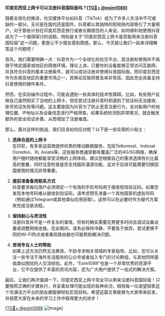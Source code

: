 **印度尼西亚上网卡可以注册抖音国际版吗？[[TG💪+ @esim1088](https://t.me/s/esim1088)]**

随着全球化的推进，社交媒体平台如抖音（TikTok）成为了许多人生活中不可或缺的一部分。无论是在国内还是国外，抖音都以其独特的短视频内容吸引了大量用户。对于那些计划在印度尼西亚旅行或者长期居住的人来说，如何顺利地使用抖音成为了一个值得探讨的话题。特别是关于“印度尼西亚上网卡是否能用来注册抖音国际版”这一问题，更是让不少朋友感到困惑。那么，今天就让我们一起来详细解答这个问题吧！

首先，我们需要明确一点：抖音作为一个全球化的社交平台，其注册和使用并不局限于特定国家或地区的网络环境。理论上讲，只要你的设备能够正常访问互联网，并且符合抖音的基本注册条件，就可以成功注册并使用抖音国际版。而印度尼西亚作为东南亚地区的重要市场之一，其移动互联网普及率非常高，因此完全具备支持抖音使用的硬件条件。

然而，在实际操作过程中，可能会遇到一些具体的技术性障碍。比如，有些用户反映自己虽然购买了当地的上网卡，但在尝试注册抖音时却遇到了验证码无法接收、账号验证失败等问题。这主要是因为抖音为了防止恶意注册行为，会对新用户的地理位置、IP地址以及设备信息进行严格筛查。如果系统检测到异常情况，就会触发额外的安全验证步骤，从而增加了注册难度。

那么，面对这样的挑战，我们应该如何应对呢？以下是一些实用的小贴士：

1. **选择合适的上网卡**  
   在印尼，有多家运营商提供优质的移动数据服务，包括Telkomsel、Indosat Ooredoo、XL Axiata等。这些服务商通常都有覆盖广泛的4G/5G网络，确保用户随时随地都能享受流畅的上网体验。建议您根据自己的需求选择性价比最高的套餐，同时注意检查是否支持国际漫游功能，这对于后续可能需要切换回国使用的情况非常重要。

2. **提前准备备用联系方式**  
   抖音要求每位用户必须绑定一个有效的手机号码用于接收短信验证码。如果您发现本地号码难以接收到验证码，请考虑预先准备一个其他国家的虚拟号码（例如通过Telegram或其他类似应用获取）。这样可以在必要时作为替代方案来完成注册流程。

3. **保持耐心与灵活性**  
   注册抖音并不是一件复杂的事情，但有时确实需要花费更多时间去调试设备设置或调整网络连接。在此期间，请务必保持冷静，不要急于放弃。尝试更换不同的Wi-Fi热点或者重启路由器也可能帮助解决问题。

4. **咨询专业人士的帮助**  
   如果上述方法仍然无法奏效，不妨寻求相关领域的专家指导。比如，您可以关注一些专注于海外生活服务的公众号或者加入专门的讨论群组，与其他同样面临类似困扰的人交流经验。此外，“Esim1088”也是一个非常优秀的资源平台，它不仅提供了丰富的资讯内容，还为广大用户提供了一站式的解决方案。

最后，让我们再次强调一下，印度尼西亚上网卡完全可以用来注册抖音国际版！只要按照正确的步骤执行，并妥善处理可能出现的各种状况，相信每一位渴望探索这个充满活力平台的朋友都能够轻松实现目标。希望这篇文章能够为大家带来启发，并祝愿大家在未来的学习工作中取得更大的进步！

[[TG💪+ @esim1088](https://t.me/s/esim1088) ![Image](https://i.postimg.cc/4NQfJmqS/Snipaste-2025-05-13-00-14-12.png)]